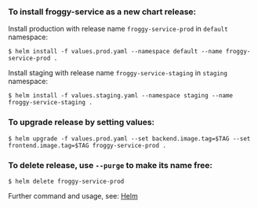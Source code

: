 ### To install froggy-service as a new chart release:

Install production with release name `froggy-service-prod` in `default` namespace:
```
$ helm install -f values.prod.yaml --namespace default --name froggy-service-prod .
```

Install staging with release name `froggy-service-staging` in `staging` namespace:
```
$ helm install -f values.staging.yaml --namespace staging --name froggy-service-staging .
```

### To upgrade release by setting values:
```
$ helm upgrade -f values.prod.yaml --set backend.image.tag=$TAG --set frontend.image.tag=$TAG froggy-service-prod .
```

### To delete release, use `--purge` to make its name free:
```
$ helm delete froggy-service-prod
```

Further command and usage, see: [Helm](https://helm.sh/docs/)
